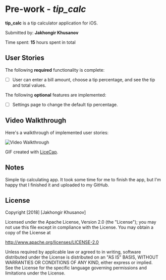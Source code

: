 # Pre-work - *tip_calc*

**tip_calc** is a tip calculator application for iOS.

Submitted by: **Jakhongir Khusanov**

Time spent: **15** hours spent in total

## User Stories

The following **required** functionality is complete:

* [ ] User can enter a bill amount, choose a tip percentage, and see the tip and total values.

The following **optional** features are implemented:
* [ ] Settings page to change the default tip percentage.




## Video Walkthrough

Here's a walkthrough of implemented user stories:

<img src='https://imgur.com/a/q7W8B' title='Video Walkthrough' width='' alt='Video Walkthrough' />

GIF created with [LiceCap](http://www.cockos.com/licecap/).

## Notes

Simple tip calculating app.
It took some time for me to finish the app, but I'm happy that I finished it and uploaded to my GitHub.


## License

Copyright [2018] [Jakhongir Khusanov]

Licensed under the Apache License, Version 2.0 (the "License");
you may not use this file except in compliance with the License.
You may obtain a copy of the License at

http://www.apache.org/licenses/LICENSE-2.0

Unless required by applicable law or agreed to in writing, software
distributed under the License is distributed on an "AS IS" BASIS,
WITHOUT WARRANTIES OR CONDITIONS OF ANY KIND, either express or implied.
See the License for the specific language governing permissions and
limitations under the License.
